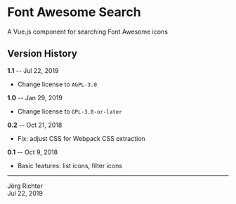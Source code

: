 # Font Awesome Search

A Vue.js component for searching Font Awesome icons

## Version History

**1.1** -- Jul 22, 2019

* Change license to `AGPL-3.0`

**1.0** -- Jan 29, 2019

* Change license to `GPL-3.0-or-later`

**0.2** -- Oct 21, 2018

* Fix: adjust CSS for Webpack CSS extraction

**0.1** -- Oct 9, 2018

* Basic features: list icons, filter icons

------------
Jörg Richter  
Jul 22, 2019
